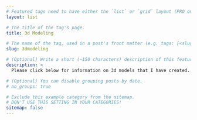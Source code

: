 ```yaml
---
# Featured tags need to have either the `list` or `grid` layout (PRO only).
layout: list

# The title of the tag's page.
title: 3d Modeling

# The name of the tag, used in a post's front matter (e.g. tags: [<slug>]).
slug: 3dmodeling

# (Optional) Write a short (~150 characters) description of this featured tag.
description: >
  Please click below for information on 3d models that I have created.

# (Optional) You can disable grouping posts by date.
# no_groups: true

# Exclude this example category from the sitemap.
# DON'T USE THIS SETTING IN YOUR CATEGORIES!
sitemap: false
---
```

